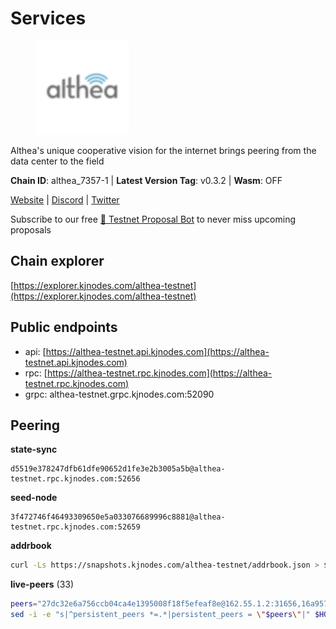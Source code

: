 # Services

<figure><img src="https://raw.githubusercontent.com/kj89/cosmos-images/main/logos/althea.png" width="150" alt=""><figcaption></figcaption></figure>

Althea's unique cooperative vision for the internet  brings peering from the data center to the field

**Chain ID**: althea_7357-1 | **Latest Version Tag**: v0.3.2 | **Wasm**: OFF

[Website](https://www.althea.net) | [Discord](https://discord.gg/ZTKWfpDs) | [Twitter](https://twitter.com/altheanetwork)



Subscribe to our free [🤖 Testnet Proposal Bot](https://t.me/kjnodes_testnet_proposal_bot) to never miss upcoming proposals


## Chain explorer
[https://explorer.kjnodes.com/althea-testnet](https://explorer.kjnodes.com/althea-testnet)

## Public endpoints

* api: [https://althea-testnet.api.kjnodes.com](https://althea-testnet.api.kjnodes.com)
* rpc: [https://althea-testnet.rpc.kjnodes.com](https://althea-testnet.rpc.kjnodes.com)
* grpc: althea-testnet.grpc.kjnodes.com:52090

## Peering

**state-sync**

```text
d5519e378247dfb61dfe90652d1fe3e2b3005a5b@althea-testnet.rpc.kjnodes.com:52656
```

**seed-node**

```text
3f472746f46493309650e5a033076689996c8881@althea-testnet.rpc.kjnodes.com:52659
```

**addrbook**
```bash
curl -Ls https://snapshots.kjnodes.com/althea-testnet/addrbook.json > $HOME/.althea/config/addrbook.json
```

**live-peers** (33)
```bash
peers="27dc32e6a756ccb04ca4e1395008f18f5efeaf8e@162.55.1.2:31656,16a9576c9a4cf9651b4215e3a877ae002555dd9b@116.202.117.229:31656,cc542d9fb5f93780fc4004aa67f2b502686a24e8@144.76.27.79:61056,ee22e048af133e8e83d594314a67b89be964eb37@138.201.225.104:47856,d5040e6aa2f190e04a39dc27e8199786a848e1cd@161.97.99.251:26156,a51b45869b5403dc71251a69879c1eb1c3042bed@65.108.134.215:29336,5bad7ac6f006ee3b6f52dc91e85b5aae8e488233@194.163.149.53:26656,83147260a704b75283ca6da218516ee0eaa82956@170.64.156.36:26656,d5519e378247dfb61dfe90652d1fe3e2b3005a5b@65.109.68.190:52656,0037b2dc30933fa5c027a83be39f0061253ff83b@5.189.157.140:26656,0d4220d2bbda711183a8db6f45c26b1541fa0d6a@65.109.116.204:21856,6655b2be870706c16d417ab15dd82a60fda0a0bd@78.46.61.117:01656,17edf24237b1c2b5b196d344761f964407d05862@65.108.233.109:12456,76932bbeb29836c6405329c21358d051ef6e33a3@65.109.65.163:21856,fd54b3d5e49c047dae61ca3a8e430f500eab783c@65.109.92.148:26656,cd71580f8ab4af6beeaf867702a86ca6f9331f71@65.19.136.133:23296,2f43ea489479761a7cb7e250b634706d2a441c27@94.19.249.187:29656,ba247bdf826a9636a8276d6a00d8004755f6bb18@162.19.238.210:26656,0aac1fc75b4a613f6bb7d15c6250350d478227a6@66.45.231.30:11144,1d9a103d1e24c590bdfb577537eddd19a322f886@65.109.92.240:17886,8af3c5f2e975150cbf2d57bea182c2ca0fb808d2@65.21.237.170:10456,6c3d7683bf40a521b7c22391fd6c989b46a2e0e2@78.46.106.75:27656,aa500219761eecd7f1f02a8bfd21c6dcdbd3cf42@142.132.232.40:26656,29dbc6241210d67e3460e2994e803bb2695dd71a@27.79.250.190:26656,04917b5810df2a380c1b18d83f577f1aba550818@222.106.187.14:53300,5b6c6d679904ded86d36397e8ea583c122f5ddbd@144.91.102.95:26656,019988ce47565ad683b7675216e8fbcb171b841c@107.155.125.170:26656,937dcf8c45b7c64e5188a7036427f2ce86383035@95.165.89.222:24126,93fa6dee174ed6f119223542ed0f622087adab7e@24.199.116.190:26656,bcec1c0df99526be43efa248491b87e8a2374ebe@94.130.26.9:26956,4f5eb5164329a61fc898ac75849ae873c8e539c9@66.172.36.135:14656,90d692d481c1c4739ba8a7045b5552fa8d410901@88.99.164.158:17886,3aeffaa1ac7b6741110987cfae4604751ac7d865@107.22.132.229:26656"
sed -i -e "s|^persistent_peers *=.*|persistent_peers = \"$peers\"|" $HOME/.althea/config/config.toml
```
